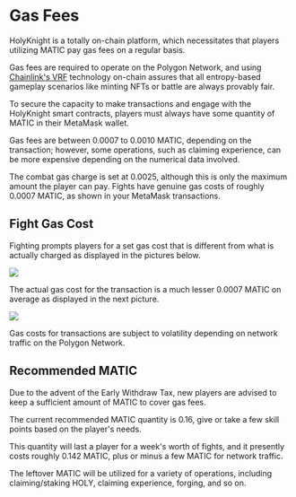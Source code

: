 # Gas Fees

HolyKnight is a totally on-chain platform, which necessitates that players utilizing MATIC pay gas fees on a regular basis.

Gas fees are required to operate on the Polygon Network, and using [Chainlink's VRF](https://docs.chain.link/docs/chainlink-vrf/) technology on-chain assures that all entropy-based gameplay scenarios like minting NFTs or battle are always provably fair.

To secure the capacity to make transactions and engage with the HolyKnight smart contracts, players must always have some quantity of MATIC in their MetaMask wallet.

Gas fees are between 0.0007 to 0.0010 MATIC, depending on the transaction; however, some operations, such as claiming experience, can be more expensive depending on the numerical data involved.

The combat gas charge is set at 0.0025, although this is only the maximum amount the player can pay. Fights have genuine gas costs of roughly 0.0007 MATIC, as shown in your MetaMask transactions.

## Fight Gas Cost

Fighting prompts players for a set gas cost that is different from what is actually charged as displayed in the pictures below.

![](../assets/sample-fight-gas-fee.png)

The actual gas cost for the transaction is a much lesser 0.0007 MATIC on average as displayed in the next picture.

![](../assets/actual-fight-gas-fee.png)

Gas costs for transactions are subject to volatility depending on network traffic on the Polygon Network.

## Recommended MATIC

Due to the advent of the Early Withdraw Tax, new players are advised to keep a sufficient amount of MATIC to cover gas fees.

The current recommended MATIC quantity is 0.16, give or take a few skill points based on the player's needs.

This quantity will last a player for a week's worth of fights, and it presently costs roughly 0.142 MATIC, plus or minus a few MATIC for network traffic.

The leftover MATIC will be utilized for a variety of operations, including claiming/staking HOLY, claiming experience, forging, and so on.
